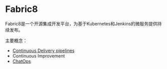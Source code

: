 #  Fabric8

Fabric8是一个开源集成开发平台，为基于Kubernetes和Jenkins的微服务提供持续发布。

主要概念：

- [Continuous Delivery pipelines](http://fabric8.io/guide/cdelivery.html)
- Continuous Improvement
- [ChatOps](http://fabric8.io/guide/chat.html)

